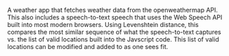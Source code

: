 A weather app that fetches weather data from the openweathermap API. 
This also includes a speech-to-text speech that uses the Web Speech API built into most modern browsers. 
Using Levenshtein distance, this compares the most similar sequence of what the speech-to-text captures vs. the list of valid locations built into the Javscript code. 
This list of valid locations can be modified and added to as one sees fit.
